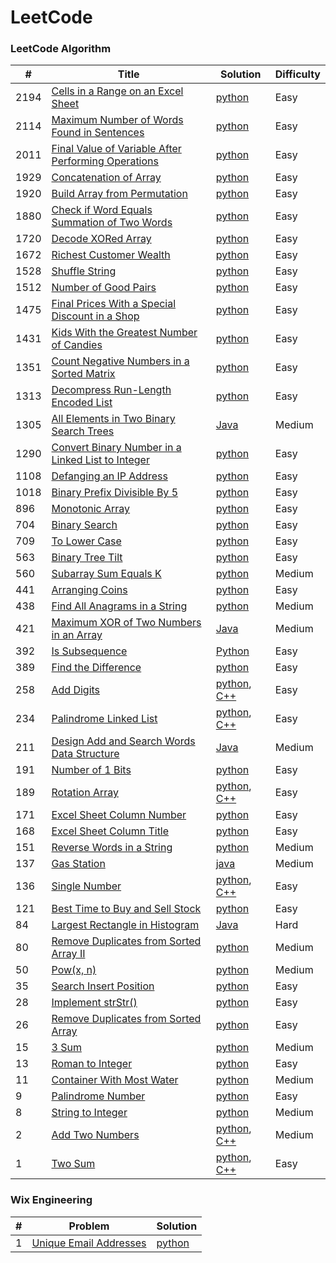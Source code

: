 LeetCode
========

### LeetCode Algorithm

| #      | Title                                                                                                                                     | Solution                                                                                                                                    | Difficulty |
|--------|-------------------------------------------------------------------------------------------------------------------------------------------|---------------------------------------------------------------------------------------------------------------------------------------------|------------|
| 2194   | [Cells in a Range on an Excel Sheet](https://leetcode.com/problems/cells-in-a-range-on-an-excel-sheet/)                                   | [python](Algorithms/python/CellsInARangeOnAnExcelSheet/cells-in-a-range-on-an-excel-sheet.py)                                               | Easy       |
| 2114   | [Maximum Number of Words Found in Sentences](https://leetcode.com/problems/maximum-number-of-words-found-in-sentences/)                   | [python](Algorithms/python/MaximumNumberofWordsFoundinSentences/MaximumNumberofWordsFoundinSentences.py)                                    | Easy       |
| 2011   | [Final Value of Variable After Performing Operations](https://leetcode.com/problems/final-value-of-variable-after-performing-operations/) | [python](Algorithms/python/FinalValueOfVariableAfterPerformingOperations/FinalValueofVariableAfterPerformingOperations.py)                  | Easy       |
| 1929   | [Concatenation of Array](https://leetcode.com/problems/concatenation-of-array/)                                                           | [python](Algorithms/python/ConcatenationOfArray/ConcatenationOfArray.py)                                                                    | Easy       |
| 1920   | [Build Array from Permutation](https://leetcode.com/problems/build-array-from-permutation/)                                               | [python](Algorithms/python/BuildArrayfromPermutation/BuildArrayfromPermutation.py)                                                          | Easy       |
| 1880   | [Check if Word Equals Summation of Two Words](https://leetcode.com/problems/check-if-word-equals-summation-of-two-words/)                 | [python](Algorithms/python/CheckIfWordEqualsSummationOfTwoWords/ifWordEqualsSummationofTwo-Words.py)                                        | Easy       |
| 1720   | [Decode XORed Array](https://leetcode.com/problems/decode-xor-ed-array/)                                                                  | [python](Algorithms/python/DecodeXORedArray/DecodeXORedArray.py)                                                                            | Easy       |
| 1672   | [Richest Customer Wealth](https://leetcode.com/problems/richest-customer-wealth)                                                          | [python](Algorithms/python/RichestCustomerWealth/)                                                                                          | Easy       |
| 1528   | [Shuffle String](https://leetcode.com/problems/shuffle-string)                                                                            | [python](Algorithms/python/ShuffleString/ShuffleString.py)                                                                                  | Easy       |
| 1512   | [Number of Good Pairs](https://leetcode.com/problems/number-of-good-pairs)                                                                | [python](Algorithms/python/NumberOfGoodPairs/NumberOfGoodPairs.py)                                                                          | Easy       |
| 1475   | [Final Prices With a Special Discount in a Shop](https://leetcode.com/problems/final-prices-with-a-special-discount-in-a-shop/)           | [python](Algorithms/python/FinalPricesWithaSpecialDiscountinaShop/final-prices-with-a-special-discount-in-a-shop.py)                        | Easy       |
| 1431   | [Kids With the Greatest Number of Candies](https://leetcode.com/problems/kids-with-the-greatest-number-of-candies/)                       | [python](Algorithms/python/KidsWiththeGreatestNumberofCandies/KidsWiththeGreatestNumberofCandies.py)                                        | Easy       |
| 1351   | [Count Negative Numbers in a Sorted Matrix](https://leetcode.com/problems/count-negative-numbers-in-a-sorted-matrix/)                     | [python](Algorithms/python/CountNegativeNumbersinaSortedMatrix/Count-Negative-Numbers-in-a-Sorted-Matrix.py)                                | Easy       | 
| 1313   | [Decompress Run-Length Encoded List](https://leetcode.com/problems/decompress-run-length-encoded-list/)                                   | [python](Algorithms/python/DecompressRun-LengthEncodedList/1313-Decompress-Run-Length-Encoded-List.py)                                      | Easy       |
| 1305   | [All Elements in Two Binary Search Trees](https://leetcode.com/problems/all-elements-in-two-binary-search-trees)                          | [Java](Algorithms/Java/AllElementsInTwoBinarySearchTrees/All_Elements_in_Two_Binary_Search_Trees.java)                                      | Medium     |
| 1290   | [Convert Binary Number in a Linked List to Integer](https://leetcode.com/problems/convert-binary-number-in-a-linked-list-to-integer/)     | [python](Algorithms/python/ConvertBinaryNumberinaLinkedListtoInteger/1290.ConvertBinaryNumberinaLinkedListtoInteger.py)                     | Easy       |
| 1108   | [Defanging an IP Address](https://leetcode.com/problems/defanging-an-ip-address)                                                          | [python](Algorithms/python/DefanginganIPAddress/DefangingAnIPAddress.py)                                                                    | Easy       |
| 1018   | [Binary Prefix Divisible By 5](https://leetcode.com/problems/binary-prefix-divisible-by-5/)                                               | [python](Algorithms/python/BinaryPrefixDivisibleBy5/BinaryPrefixDivisibleBy5.py)                                                            | Easy       |
| 896    | [Monotonic Array](https://leetcode.com/problems/monotonic-array/)                                                                         | [python](Algorithms/python/MonotonicArray/monotonic-array.py)                                                                               | Easy       |
| 704    | [Binary Search](https://leetcode.com/problems/binary-search/)                                                                             | [python](Algorithms/python/BinarySearch/704-binary-search.py)                                                                               | Easy       |
| 709    | [To Lower Case](https://leetcode.com/problems/to-lower-case)                                                                              | [python](Algorithms/python/ToLowerCase/ToLowerCase.py)                                                                                      | Easy       |
| 563    | [Binary Tree Tilt](https://leetcode.com/problems/binary-tree-tilt)                                                                        | [python](Algorithms/python/BinaryTreeTilt/BinaryTreeTilt.py)                                                                                | Easy       |
| 560    | [Subarray Sum Equals K](https://leetcode.com/problems/subarray-sum-equals-k/)                                                             | [python](Algorithms/python/SubarraySumEqualsK/Subarray-Sum-Equals-K.py)                                                                     | Medium     |
| 441    | [Arranging Coins](https://leetcode.com/problems/arranging-coins/)                                                                         | [python](Algorithms/python/ArrangingCoins/441-arranging-coins.py)                                                                           | Easy       |
| 438    | [Find All Anagrams in a String](https://leetcode.com/problems/find-all-anagrams-in-a-string/)                                             | [python](Algorithms/python/FindAllAnagramsinaString/Find-All-Anagrams-in-a-String.py)                                                       | Medium     |
| 421    | [Maximum XOR of Two Numbers in an Array](https://leetcode.com/problems/maximum-xor-of-two-numbers-in-an-array/)                           | [Java](Algorithms/Java/MaximumXOROfTwoNumbersInAnArray/Maximum_XOR_of_Two_Numbers_in_an_Array.java)                                         | Medium     |
| 392    | [Is Subsequence](https://leetcode.com/problems/is-subsequence/)                                                                           | [Python](Algorithms/python/IsSubsequence/392-is-subsequence.py)                                                                             | Easy       |
| 389    | [Find the Difference](https://leetcode.com/problems/find-the-difference/)                                                                 | [python](Algorithms/python/FindTheDifference/389-find-the-difference.py)                                                                    | Easy       |
| 258    | [Add Digits](https://leetcode.com/problems/add-digits/)                                                                                   | [python](Algorithms/python/AddDigits/258-add-digits.py), [C++](Algorithms/C++/AddDigits/258-add-digits.cpp)                                 | Easy       |
| 234    | [Palindrome Linked List](https://leetcode.com/problems/palindrome-linked-list/)                                                           | [python](Algorithms/python/PalindromeLinkedList/PalindromeLinkedList.py), [C++](Algorithms/C++/PalidromeLinkedList/PalidromeLinkedList.cpp) | Easy       |
| 211    | [Design Add and Search Words Data Structure](https://leetcode.com/problems/design-add-and-search-words-data-structure/)                   | [Java](Algorithms/Java/DesignAddAndSearchWordsDataStructure/DesignAddAndSearchWordsDataStructure.java)                                      | Medium     |
| 191    | [Number of 1 Bits](https://leetcode.com/problems/number-of-1-bits/)                                                                       | [python](Algorithms/python/NumberOf1Bits/number-of-1-bits.py)                                                                               | Easy       |
| 189    | [Rotation Array](https://leetcode.com/problems/rotate-array/)                                                                             | [python](Algorithms/python/RotateArray/RotateArray.py), [C++](Algorithms/C++/RotateArray/RotateArray.cpp)                                   | Easy       |
| 171    | [Excel Sheet Column Number](https://leetcode.com/problems/excel-sheet-column-number/)                                                     | [python](Algorithms/python/ExcelSheetColumnNumber/excel-sheet-column-number.py)                                                             | Easy       |
| 168    | [Excel Sheet Column Title](https://leetcode.com/problems/excel-sheet-column-title/)                                                       | [python](Algorithms/python/ExcelSheetColumnTitle/excel-sheet-column-title.py)                                                               | Easy       |
| 151    | [Reverse Words in a String](https://leetcode.com/problems/reverse-words-in-a-string/)                                                     | [python](Algorithms/python/ReverseWordsInAString/Reverse-Words-in-a-String.py)                                                              | Medium     |
| 137    | [Gas Station](https://leetcode.com/problems/gas-station/)                                                                                 | [java](Algorithms/Java/GasStation/Gas_Station.java)                                                                                         | Medium     |
| 136    | [Single Number](https://leetcode.com/problems/single-number/)                                                                             | [python](Algorithms/python/SingleNumber/136-single-number.py), [C++](Algorithms/C++/SingleNumber/SingleNumber.cpp)                          | Easy       |
| 121    | [Best Time to Buy and Sell Stock](https://leetcode.com/problems/best-time-to-buy-and-sell-stock/)                                         | [python](Algorithms/python/BestTimeToBuyAndSellStock/BestTimeToBuyAndSellStock.py)                                                          | Easy       |
| 84     | [Largest Rectangle in Histogram](https://leetcode.com/problems/largest-rectangle-in-histogram/)                                           | [Java](Algorithms/Java/LargestRectangleInHistogram/LargestRectangleInHistogram.java)                                                        | Hard       |
| 80     | [Remove Duplicates from Sorted Array II](https://leetcode.com/problems/remove-duplicates-from-sorted-array-ii/)                           | [python](Algorithms/python/RemoveDuplicatesfromSortedArrayII/80-Remove-Duplicates-from-Sorted-Array-II.py)                                  | Medium     |
| 50     | [Pow(x, n)](https://leetcode.com/problems/powx-n)                                                                                         | [python](Algorithms/python/Pow(x,n)/pow(x,n).py)                                                                                            | Medium     |
| 35     | [Search Insert Position](https://leetcode.com/problems/search-insert-position/)                                                           | [python](Algorithms/python/SearchInsertPosition/35-search-insert-position.py)                                                               | Easy       |
| 28     | [Implement strStr()](https://leetcode.com/problems/implement-strstr/)                                                                     | [python](Algorithms/python/ImplementstrStr/implement-strstr.py)                                                                             | Easy       |
| 26     | [Remove Duplicates from Sorted Array](https://leetcode.com/problems/remove-duplicates-from-sorted-array/)                                 | [python](Algorithms/python/RemoveDuplicatesfromSortedArray/26-Remove-Duplicates-from-Sorted-Array.py)                                       | Easy       |
| 15     | [3 Sum](https://leetcode.com/problems/3sum/)                                                                                              | [python](Algorithms/python/3Sum/3Sum.py)                                                                                                    | Medium     |
| 13     | [Roman to Integer](https://leetcode.com/problems/roman-to-integer/)                                                                       | [python](Algorithms/python/RomanToInteger/roman2integer.py)                                                                                 | Easy       |
| 11     | [Container With Most Water](https://leetcode.com/problems/container-with-most-water/)                                                     | [python](Algorithms/python/ContainerWithMostWater/container-with-most-water.py)                                                             | Medium     |
| 9      | [Palindrome Number](https://leetcode.com/problems/palindrome-number)                                                                      | [python](Algorithms/python/PalindromeNumber/PalindromeNumber.py)                                                                            | Easy       |
| 8      | [String to Integer](https://leetcode.com/problems/string-to-integer-atoi/)                                                                | [python](Algorithms/python/StringToInteger(atoi)/StringToInteger(atoi).py)                                                                  | Medium     |
| 2      | [Add Two Numbers](https://leetcode.com/problems/add-two-numbers/)                                                                         | [python](Algorithms/python/AddTwoNumbers/AddTwoNumbers.py), [C++](Algorithms/C++/AddTwoNumbers/add-two-numbers.cpp)                         | Medium     |
| 1      | [Two Sum](https://leetcode.com/problems/two-sum/)                                                                                         | [python](Algorithms/python/TwoSum/Two_Sum.py), [C++](Algorithms/C++/TwoSum/twoSum.cpp)                                                      | Easy       |

### Wix Engineering
| #   | Problem                                                                       | Solution                                                      |
|-----|-------------------------------------------------------------------------------|---------------------------------------------------------------|
| 1   | [Unique Email Addresses](Algorithms/python/WixEngineering/wix-engineering.py) | [python](Algorithms/python/WixEngineering/wix-engineering.py) |




 
